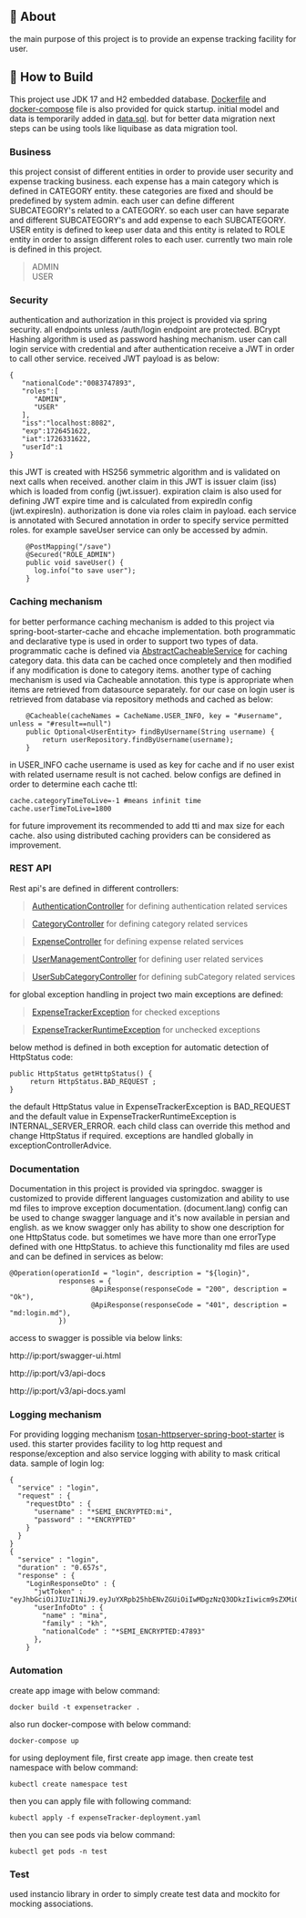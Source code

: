 ## 🚀 About

the main purpose of this project is to provide an expense tracking facility for user. 


## 📝 How to Build
This project use JDK 17 and H2 embedded database. [Dockerfile](./Dockerfile) and [docker-compose](./docker-compose.yaml)
file is also provided for quick startup. initial model and data is temporarily added in [data.sql](src/main/resources/data.sql).
but for better data migration next steps can be using tools like liquibase as data migration tool.

### Business
this project consist of different entities in order to provide user security and expense tracking
business. each expense has a main category which is defined in CATEGORY entity. these categories are fixed
and should be predefined by system admin. each user can define different SUBCATEGORY's related to a CATEGORY.
so each user can have separate and different SUBCATEGORY's and add expense to each SUBCATEGORY.
USER entity is defined to keep user data and this entity is related to ROLE entity in order to assign different
roles to each user. currently two main role is defined in this project.

> ADMIN  
> USER 

### Security
authentication and authorization in this project is provided via spring security.
all endpoints unless /auth/login endpoint are protected. BCrypt Hashing algorithm is used as password hashing mechanism.
user can call login service with credential and after authentication receive a JWT in order to call other service.
received JWT payload is as below:
```
{
   "nationalCode":"0083747893",
   "roles":[
      "ADMIN",
      "USER"
   ],
   "iss":"localhost:8082",
   "exp":1726451622,
   "iat":1726331622,
   "userId":1
}
```
this JWT is created with HS256 symmetric algorithm and is validated on next calls when received. another claim in this JWT is 
issuer claim (iss) which is loaded from config (jwt.issuer). expiration claim is also used for defining JWT expire time
and is calculated from expiredIn config (jwt.expiresIn).
authorization is done via roles claim in payload. each service is annotated with Secured annotation in order to specify
service permitted roles. for example saveUser service can only be accessed by admin. 
```
    @PostMapping("/save")
    @Secured("ROLE_ADMIN")
    public void saveUser() {
      log.info("to save user");
    }
```
### Caching mechanism
for better performance caching mechanism is added to this project via spring-boot-starter-cache and ehcache implementation.
both programmatic and declarative type is used in order to support two types of data. programmatic cache is defined via 
[AbstractCacheableService](src/main/java/com/sample/expensetracker/cache/AbstractCacheableService.java) for caching category
data. this data can be cached once completely and then modified if any modification is done to category items.
another type of caching mechanism is used via Cacheable annotation. this type is appropriate when items are retrieved from
datasource separately. for our case on login user is retrieved from database via repository methods and cached as below:
```
    @Cacheable(cacheNames = CacheName.USER_INFO, key = "#username", unless = "#result==null")
    public Optional<UserEntity> findByUsername(String username) {
        return userRepository.findByUsername(username);
    }

```
in USER_INFO cache username is used as key for cache and if no user exist with related username result is not cached.
below configs are defined in order to determine each cache ttl:
```
cache.categoryTimeToLive=-1 #means infinit time
cache.userTimeToLive=1800
```
for future improvement its recommended to add tti and max size for each cache. also using distributed caching providers
can be considered as improvement.

### REST API
Rest api's are defined in different controllers:
> [AuthenticationController](src/main/java/com/sample/expensetracker/controller/AuthenticationController.java) for defining authentication related services

> [CategoryController](src/main/java/com/sample/expensetracker/controller/CategoryController.java) for defining category related services

> [ExpenseController](src/main/java/com/sample/expensetracker/controller/ExpenseController.java) for defining expense related services

> [UserManagementController](src/main/java/com/sample/expensetracker/controller/UserManagementController.java) for defining user related services

> [UserSubCategoryController](src/main/java/com/sample/expensetracker/controller/UserSubCategoryController.java) for defining subCategory related services

for global exception handling in project two main exceptions are defined:
> [ExpenseTrackerException](src/main/java/com/sample/expensetracker/exception/ExpenseTrackerException.java) for checked exceptions

> [ExpenseTrackerRuntimeException](src/main/java/com/sample/expensetracker/exception/ExpenseTrackerRuntimeException.java) for unchecked exceptions

below method is defined in both exception for automatic detection of HttpStatus code:
```
public HttpStatus getHttpStatus() {
     return HttpStatus.BAD_REQUEST ;
}
```
the default HttpStatus value in ExpenseTrackerException is BAD_REQUEST and the default value in ExpenseTrackerRuntimeException
is INTERNAL_SERVER_ERROR. each child class can override this method and change HttpStatus if required.
exceptions are handled globally in exceptionControllerAdvice.

### Documentation
Documentation in this project is provided via springdoc. swagger is customized to provide different languages
customization and ability to use md files to improve exception documentation. (document.lang) config can be used
to change swagger language and it's now available in persian and english.
as we know swagger only has ability to show one description for one HttpStatus code. but sometimes we have more than
one errorType defined with one HttpStatus. to achieve this functionality md files are used and can be defined in services as below:

```
@Operation(operationId = "login", description = "${login}",
            responses = {
                    @ApiResponse(responseCode = "200", description = "Ok"),
                    @ApiResponse(responseCode = "401", description = "md:login.md"),
            })
```

access to swagger is possible via below links:

http://ip:port/swagger-ui.html

http://ip:port/v3/api-docs

http://ip:port/v3/api-docs.yaml

### Logging mechanism
For providing logging mechanism [tosan-httpserver-spring-boot-starter](https://github.com/Tosan/tosan-httpserver-spring-boot-starter) is used. this starter provides facility 
to log http request and response/exception and also service logging with ability to mask critical data.
sample of login log:
```
{
  "service" : "login",
  "request" : {
    "requestDto" : {
      "username" : "*SEMI_ENCRYPTED:mi",
      "password" : "*ENCRYPTED"
    }
  }
} 
{
  "service" : "login",
  "duration" : "0.657s",
  "response" : {
    "LoginResponseDto" : {
      "jwtToken" : "eyJhbGciOiJIUzI1NiJ9.eyJuYXRpb25hbENvZGUiOiIwMDgzNzQ3ODkzIiwicm9sZXMiOlsiQURNSU4iLCJVU0VSIl0sImlzcyI6ImxvY2FsaG9zdDo4MDgyIiwiZXhwIjoxNzI2NDU5MjU0LCJpYXQiOjE3MjYzMzkyNTQsInVzZXJJZCI6MX0.Bg78qhjf8PNz1ZXAdA1_YZy43c0Rh4kn3yDvzqhCRF8",
      "userInfoDto" : {
        "name" : "mina",
        "family" : "kh",
        "nationalCode" : "*SEMI_ENCRYPTED:47893"
      },
    }
```

### Automation
create app image with below command:
```
docker build -t expensetracker .
```
also run docker-compose with below command:
```
docker-compose up
```
for using deployment file, first create app image. then create test namespace with below command:
```
kubectl create namespace test
```
then you can apply file with following command:
```
kubectl apply -f expenseTracker-deployment.yaml
```
then you can see pods via below command:
```
kubectl get pods -n test
```

### Test
used instancio library in order to simply create test data and mockito for mocking associations.

